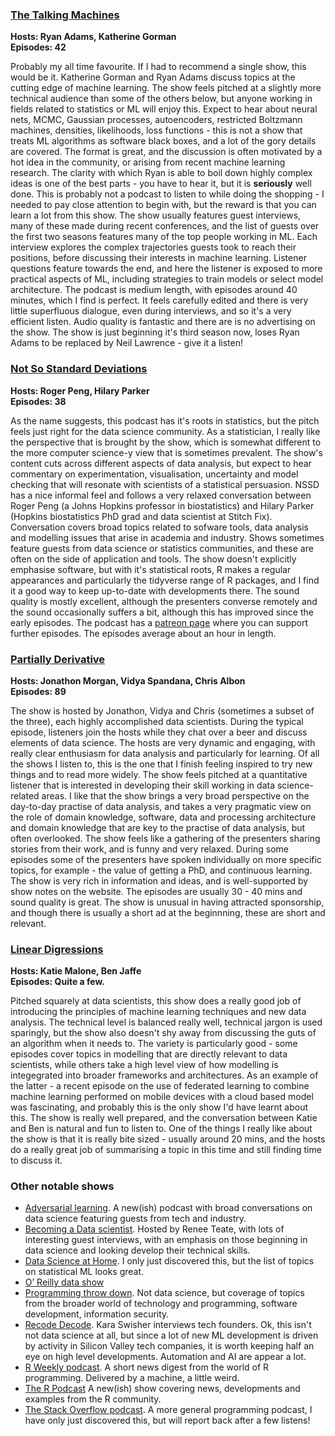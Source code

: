 
### [The Talking Machines](http://www.thetalkingmachines.com) 
__Hosts: Ryan Adams, Katherine Gorman__  
__Episodes:  42__   

Probably my all time favourite.  If I had to recommend a single show, this would be it.  Katherine Gorman and Ryan Adams discuss topics at the cutting edge of machine learning.  The show feels pitched at a slightly more technical audience than some of the others below, but anyone working in fields related to statistics or ML will enjoy this.  Expect to hear about neural nets, MCMC, Gaussian processes, autoencoders, restricted Boltzmann machines, densities, likelihoods, loss functions - this is not a show that treats ML algorithms as software black boxes, and a lot of the gory details are covered.  The format is great, and the discussion is often motivated by a hot idea in the community, or arising from recent machine learning research.  The clarity with which Ryan is able to boil down highly complex ideas is one of the best parts - you have to hear it, but it is __seriously__ well done.  This is probably not a podcast to listen to while doing the shopping - I needed to pay close attention to begin with, but the reward is that you can learn a lot from this show.   The show usually features guest interviews, many of these made during recent conferences, and the list of guests over the first two seasons features many of the top people working in ML.  Each interview explores the complex trajectories guests took to reach their positions, before discussing their interests in machine learning.  Listener questions feature towards the end, and here the listener is exposed to more practical aspects of ML, including strategies to train models or select model architecture.  The podcast is medium length, with episodes around 40 minutes, which I find is perfect.  It feels carefully edited and there is very little superfluous dialogue, even during interviews, and so it's a very efficient listen.  Audio quality is fantastic and there are is no advertising on the show.   The show is just beginning it's third season now, loses Ryan Adams to be replaced by Neil Lawrence - give it a listen! 

### [Not So Standard Deviations](https://soundcloud.com/nssd-podcast)  
__Hosts: Roger Peng, Hilary Parker__   
__Episodes: 38__  

As the name suggests, this podcast has it's roots in statistics, but the pitch feels just right for the data science community.  As a statistician, I really like the perspective that is brought by the show, which is somewhat different to the more computer science-y view that is sometimes prevalent.  The show's content cuts across different aspects of data analysis, but expect to hear commentary on experimentation, visualisation, uncertainty and model checking that will resonate with scientists of a statistical persuasion.  NSSD has a nice informal feel and follows a very relaxed conversation between Roger Peng (a Johns Hopkins professor in biostatistics) and Hilary Parker (Hopkins biostatistics PhD grad and data scientist at Stitch Fix).  Conversation covers broad topics related to sofware tools, data analysis and modelling issues that arise in academia and industry.  Shows sometimes feature guests from data science or statistics communities, and these are often on the side of application and tools.  The show doesn't explicitly emphasise software, but with it's statistical roots, R makes a regular appearances and particularly the tidyverse range of R packages, and I find it a good way to keep up-to-date with developments there.  The sound quality is mostly excellent, although the presenters converse remotely and the sound occasionally suffers a bit, although this has improved since the early episodes.  The podcast has a [patreon page](https://www.patreon.com/NSSDeviations) where you can support further episodes.  The episodes average about an hour in length.

### [Partially Derivative](http://partiallyderivative.com)
__Hosts: Jonathon Morgan, Vidya Spandana, Chris Albon__  
__Episodes: 89__  

The show is hosted by Jonathon, Vidya and Chris (sometimes a subset of the three), each highly accomplished data scientists.  During the typical episode, listeners join the hosts while they chat over a beer and discuss elements of data science.  The hosts are very dynamic and engaging, with really clear enthusiasm for data analysis and particularly for learning.  Of all the shows I listen to, this is the one that I finish feeling inspired to try new things and to read more widely.  The show feels pitched at a quantitative listener that is interested in developing their skill working in data science-related areas.  I like that the show brings a very broad perspective on the day-to-day practise of data analysis, and takes a very pragmatic view on the role of domain knowledge, software, data and processing architecture and domain knowledge that are key to the practise of data analysis, but often overlooked.  The show feels like a gathering of the presenters sharing stories from their work, and is funny and very relaxed.  During some episodes some of the presenters have spoken individually on more specific topics, for example - the value of getting a PhD, and continuous learning.  The show is very rich in information and ideas, and is well-supported by show notes on the website.  The episodes are usually 30 - 40 mins and sound quality is great.  The show is unusual in having attracted sponsorship, and though there is usually a short ad at the beginnning, these are short and relevant.

### [Linear Digressions](http://lineardigressions.com)  
__Hosts: Katie Malone, Ben Jaffe__  
__Episodes: Quite a few.__  

Pitched squarely at data scientists, this show does a really good job of introducing the principles of machine learning techniques and new data analysis.  The technical level is balanced really well, technical jargon is used sparingly, but the show also doesn't shy away from discussing the guts of an algorithm when it needs to.  The variety is particularly good - some episodes cover topics in modelling that are directly relevant to data scientists, while others take a high level view of how modelling is integegrated into broader frameworks and architectures.  As an example of the latter - a recent episode on the use of federated learning to combine machine learning performed on mobile devices with a cloud based model was fascinating, and probably this is the only show I'd have learnt about this.  The show is really well prepared, and the conversation between Katie and Ben is natural and fun to listen to.  One of the things I really like about the show is that it is really bite sized - usually around 20 mins, and the hosts do a really great job of summarising a topic in this time and still finding time to discuss it.   


### Other notable shows
* [Adversarial learning](http://adversariallearning.com).  A new(ish) podcast with broad conversations on data science featuring guests from tech and industry.  
* [Becoming a Data scientist](https://www.becomingadatascientist.com/category/podcast/).  Hosted by Renee Teate, with lots of interesting guest interviews, with an emphasis on those beginning in data science and looking develop their technical skills.  
* [Data Science at Home](http://worldofpiggy.com/podcast/).  I only just discovered this, but the list of topics on statistical ML looks great.
* [O’ Reilly data show](https://www.oreilly.com/topics/oreilly-data-show-podcast)
* [Programming throw down](http://www.programmingthrowdown.com).  Not data science, but coverage of topics from the broader world of technology and programming, software development, information security.  
* [Recode Decode](https://www.recode.net/podcasts).  Kara Swisher interviews tech founders.  Ok, this isn't not data science at all, but since a lot of new ML development is driven by activity in Silicon Valley tech companies, it is worth keeping half an eye on high level developments.  Automation and AI are appear a lot.
* [R Weekly podcast](https://rweekly.org).  A short news digest from the world of R programming.  Delivered by a machine, a little weird.
* [The R Podcast](https://r-podcast.org)  A new(ish) show covering news, developments and examples from the R community.
* [The Stack Overflow podcast](https://stackoverflow.blog/podcasts/).  A more general programming podcast, I have only just discovered this, but will report back after a few listens!